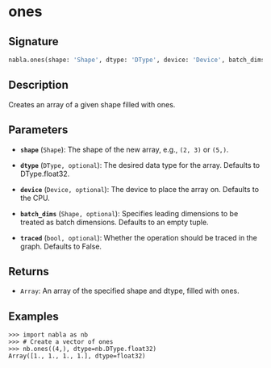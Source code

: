 # ones

## Signature

```python
nabla.ones(shape: 'Shape', dtype: 'DType', device: 'Device', batch_dims: 'Shape', traced: 'bool') -> 'Array'
```

## Description

Creates an array of a given shape filled with ones.

## Parameters

- **`shape`** (`Shape`): The shape of the new array, e.g., `(2, 3)` or `(5,)`.

- **`dtype`** (`DType, optional`): The desired data type for the array. Defaults to DType.float32.

- **`device`** (`Device, optional`): The device to place the array on. Defaults to the CPU.

- **`batch_dims`** (`Shape, optional`): Specifies leading dimensions to be treated as batch dimensions. Defaults to an empty tuple.

- **`traced`** (`bool, optional`): Whether the operation should be traced in the graph. Defaults to False.

## Returns

- `Array`: An array of the specified shape and dtype, filled with ones.

## Examples

```pycon
>>> import nabla as nb
>>> # Create a vector of ones
>>> nb.ones((4,), dtype=nb.DType.float32)
Array([1., 1., 1., 1.], dtype=float32)
```
